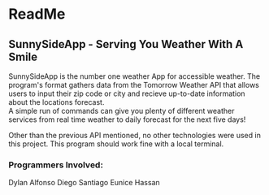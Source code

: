 # ReadMe
## SunnySideApp - Serving You Weather With A Smile

SunnySideApp is the number one weather App for accessible weather. 
The program's format gathers data from the Tomorrow Weather API that allows users to input 
their zip code or city and recieve up-to-date information about the locations forecast.  
A simple run of commands can give you plenty of different weather services from real time weather to
daily forecast for the next five days!

Other than the previous API mentioned, no other technologies were used in this project. 
This program should work fine with a local terminal. 

### Programmers Involved: 
Dylan Alfonso
Diego Santiago
Eunice Hassan 
